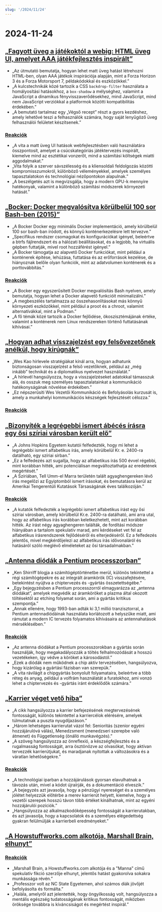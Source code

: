 ```yaml
---
slug: '/2024/11/24'
---
```


# 2024-11-24

## [„Fagyott üveg a játékoktól a webig: HTML üveg UI, amelyet AAA játékfejlesztés inspirált”](https://www.tyleo.com/html-glass.html)

- „Az útmutató bemutatja, hogyan lehet matt üveg hatást létrehozni HTML-ben, olyan AAA játékok inspirációja alapján, mint a Forza Horizon 3 és a Forza Motorsport 7, példakódokkal és eszközökkel.”
- „A kulcstechnikák közé tartozik a CSS `backdrop-filter` használata a homályosítási hatásokhoz, a `box-shadow` a mélységhez, valamint a JavaScript a dinamikus fényvisszaverődésekhez, mind JavaScript, mind nem JavaScript verziókkal a platformok közötti kompatibilitás érdekében.”
- „A bemutató tartalmaz egy „Végső recept” részt a gyors kezdéshez, amely lehetővé teszi a felhasználók számára, hogy saját lenyűgöző üveg felhasználói felületet készítsenek.”

### [Reakciók](https://news.ycombinator.com/item?id=42225481)

- „A vita a matt üveg UI hatások webfejlesztésben való használatára összpontosít, amelyet a csúcskategóriás játéktervezés inspirált, kiemelve mind az esztétikai vonzerőt, mind a számítási költségek miatti aggodalmakat.”
- „Vita folyik a szerver sávszélesség és a kliensoldali feldolgozás közötti kompromisszumokról, különböző véleményekkel, amelyek személyes tapasztalatokon és technológiai nézőpontokon alapulnak.”
- „A beszélgetés azt is megvizsgálja, hogy a modern GPU-k mennyire hatékonyak, valamint a különböző számítási módszerek környezeti hatását.”

## [„Bocker: Docker megvalósítva körülbelül 100 sor Bash-ben (2015)”](https://github.com/p8952/bocker)

- „A Bocker Docker egy minimális Docker implementáció, amely körülbelül 100 sor bash-ban íródott, és könnyű konténerkezelésre lett tervezve.”
- „Specifikus rendszer csomagokat és konfigurációkat igényel, beleértve a btrfs fájlrendszert és a hálózati beállításokat, és a legjobb, ha virtuális gépben futtatják, mivel root hozzáférést igényel.”
- „A Bocker támogatja az alapvető Docker funkciókat, mint például a konténerek építése, lehúzása, futtatása és az erőforrások kezelése, de hiányoznak belőle olyan funkciók, mint az adatvolumen konténerek és a porttovábbítás.”

### [Reakciók](https://news.ycombinator.com/item?id=42224670)

- „A Bocker egy egyszerűsített Docker megvalósítás Bash nyelven, amely bemutatja, hogyan lehet a Docker alapvető funkcióit minimalizálni.”
- „A megbeszélés tartalmazza az összehasonlításokat más könnyű környezeti eszközökkel, mint például a proot és a chroot, valamint alternatívákkal, mint a Podman.”
- „A fő témák közé tartozik a Docker fejlődése, ökoszisztémájának értéke, valamint a konténerek nem Linux rendszereken történő futtatásának kihívásai.”

## [„Hogyan adhat visszajelzést egy felsővezetőnek anélkül, hogy kirúgnák”](https://newsletter.weskao.com/p/how-to-give-a-senior-leader-feedback-without-getting-fired)

- „Wes Kao hírlevele stratégiákat kínál arra, hogyan adhatunk biztonságosan visszajelzést a felső vezetőknek, például az „még inkább” technikát és a diplomatikus nyelvezet használatát.”
- „A hírlevél hangsúlyozza, hogy a visszajelzéseket adatokkal támasszuk alá, és osszuk meg személyes tapasztalatainkat a kommunikáció hatékonyságának növelése érdekében.”
- „Ez népszerűsíti Wes Vezetői Kommunikáció és Befolyásolás kurzusát is, amely a munkahelyi kommunikációs készségek fejlesztését célozza.”

### [Reakciók](https://news.ycombinator.com/item?id=42223099)

## [„Bizonyíték a legrégebbi ismert ábécés írásra egy ősi szíriai városban került elő”](https://hub.jhu.edu/2024/11/21/ancient-alphabet-discovered-syria/)

- „A Johns Hopkins Egyetem kutatói felfedezték, hogy mi lehet a legrégebbi ismert alfabetikus írás, amely körülbelül Kr. e. 2400-ra datálható, egy szíriai sírban.”
- „Ez a felfedezés azt sugallja, hogy az alfabetikus írás 500 évvel régebbi, mint korábban hitték, ami potenciálisan megváltoztathatja az eredetének megértését.”
- „A Szíriában, Tell Umm-el Marra területén talált agyaghengereken lévő írás megelőzi az Egyiptomból ismert írásokat, és bemutatásra kerül az Amerikai Tengerentúli Kutatások Társaságának éves találkozóján.”

### [Reakciók](https://news.ycombinator.com/item?id=42224330)

- „A kutatók felfedezték a legrégebbi ismert alfabetikus írást egy ősi szíriai városban, amely körülbelül Kr.e. 2400-ra datálható, ami arra utal, hogy az alfabetikus írás korábban keletkezhetett, mint azt korábban hitték. Az írást négy agyaghengeren találták, de fordítási módszer hiányában a tartalom spekulatív marad, ami kérdéseket vet fel az alfabetikus írásrendszerek fejlődéséről és elterjedéséről. Ez a felfedezés jelentős, mivel megkérdőjelezi az alfabetikus írás idővonaláról és hatásáról szóló meglévő elméleteket az ősi társadalmakban.”

## [„Antenna diódák a Pentium processzorban”](http://www.righto.com/2024/11/antenna-diodes-in-pentium-processor.html)

- „Ken Shirriff blogja a számítógéptörténetbe merül, különös tekintettel a régi számítógépekre és az integrált áramkörök (IC) visszafejtésére, betekintést nyújtva a chiptervezés és -gyártás összetettségébe.”
- „Egy bejegyzésben a Pentium processzorról elmagyarázza az „antenna diódákat”, amelyek megvédik az áramköröket a plazma által okozott töltésektől az etching folyamat során, ami a gyártás kritikus szempontja.”
- „Annak ellenére, hogy 1993-ban adták ki 3,1 millió tranzisztorral, a Pentium antennadiódáinak használata korlátozott a helyszűke miatt, ami rámutat a modern IC tervezés folyamatos kihívásaira az antennahatások mérséklésében.”

### [Reakciók](https://news.ycombinator.com/item?id=42223690)

- „Az antenna diódákat a Pentium processzorokban a gyártás során használják, hogy megakadályozzák a töltés felhalmozódását a hosszú vezetékeken, így védve a köröket a károsodástól.”
- „Ezek a diódák nem működnek a chip aktív tervezésében, hangsúlyozva, hogy kizárólag a gyártási fázisban van szerepük.”
- „A vita rávilágít a chipgyártás bonyolult folyamataira, beleértve a több réteg és anyag, például a volfrám használatát a furatokhoz, ami vonzó lehet a chiptervezés és -gyártás iránt érdeklődők számára.”

## [„Karrier véget vető hiba”](https://bitfieldconsulting.com/posts/career)

- „A cikk hangsúlyozza a karrier befejezésének megtervezésének fontosságát, különös tekintettel a karriercélok elérésére, amelyek túlmutatnak a puszta nyugdíjazáson.”
- „Három lehetséges karrierutat vázol fel: Senioritás (szenior egyéni hozzájárulóvá válás), Menedzsment (menedzseri szerepbe való átmenet) és Függetlenség (önálló munkavégzés).”
- „A szöveg hangsúlyozza az önreflexió, a készségfejlesztés és a rugalmasság fontosságát, arra ösztönözve az olvasókat, hogy aktívan tervezzék karrierútjukat, és maradjanak nyitottak a változásokra és a váratlan lehetőségekre.”

### [Reakciók](https://news.ycombinator.com/item?id=42228538)

- „A technológiai iparban a hozzájárulások gyorsan elavulhatnak a távozás után, mivel a kódot újraírják, és a dokumentáció elveszik.”
- „A bejegyzés azt javasolja, hogy a pénzügyi nyereséget és a személyes jólétet helyezzük előtérbe a merev karrierút helyett, kiemelve, hogy a vezetői szerepek hosszú távon több értéket kínálhatnak, mint az egyéni hozzájárulói pozíciók.”
- „Hangsúlyozza az alkalmazkodóképesség fontosságát a karrierutakban, és azt javasolja, hogy a kapcsolatok és a személyes elégedettség gyakran felülmúlják a karrierbeli eredményeket.”

## [„A Howstuffworks.com alkotója, Marshall Brain, elhunyt”](https://www.wral.com/news/local/nc-state-marshall-brain-dies-november-2024/)

### [Reakciók](https://news.ycombinator.com/item?id=42228759)

- „Marshall Brain, a Howstuffworks.com alkotója és a "Manna" című spekulatív fikció szerzője elhunyt, jelentős hatást gyakorolva sokakra munkássága révén.”
- „Professzor volt az NC State Egyetemen, ahol számos diák jövőjét befolyásolta és formálta.”
- „Halála, amelyről azt jelentették, hogy öngyilkosság volt, hangsúlyozza a mentális egészség tudatosságának kritikus fontosságát, miközben öröksége továbbra is kíváncsiságot és megértést inspirál.”

<head>
  <meta property="og:title" content="„Fagyott üveg a játékoktól a webig: HTML üveg UI, amelyet AAA játékfejlesztés inspirált”" />
  <meta property="og:type" content="website" />
  <meta property="og:image" content="https://og.cho.sh/api/og/?title=%E2%80%9EFagyott%20%C3%BCveg%20a%20j%C3%A1t%C3%A9kokt%C3%B3l%20a%20webig%3A%20HTML%20%C3%BCveg%20UI%2C%20amelyet%20AAA%20j%C3%A1t%C3%A9kfejleszt%C3%A9s%20inspir%C3%A1lt%E2%80%9D&subheading=2024.%20november%2024.%2C%20vas%C3%A1rnap%3A%20Hacker%20News%20%C3%96sszefoglal%C3%B3" />
</head>
